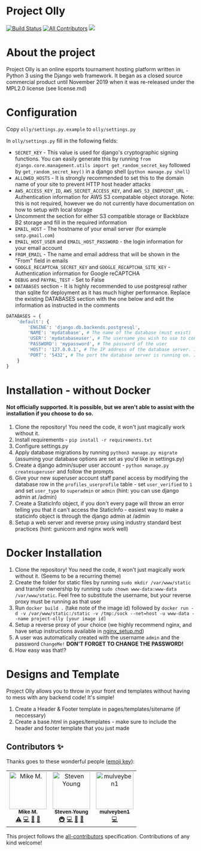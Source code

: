 # Project Olly
[![Build Status](https://travis-ci.org/NFM-Studios/project-olly.svg?branch=master)](https://travis-ci.org/NFM-Studios/project-olly)
[![All Contributors](https://img.shields.io/badge/all_contributors-3-orange.svg?style=flat-square)](#contributors)
<a href="https://discord.gg/5dp8x2t">
    <img src="https://img.shields.io/badge/discord-join-7289DA.svg?logo=discord&longCache=true&style=flat" />
</a>

# About the project
Project Olly is an online esports tournament hosting platform written in Python 3 using the Django web framework. It began as a closed source commercial product until November 2019 when it was re-released under the MPL2.0 license (see license.md)

# Configuration
Copy `olly/settings.py.example` to `olly/settings.py`

In `olly/settings.py` fill in the following fields:
- `SECRET_KEY` - This value is used for django's cryptographic signing functions. You can easily generate this by running `from django.core.management.utils import get_random_secret_key` followed by `get_random_secret_key()` in a django shell (`python manage.py shell`)
- `ALLOWED_HOSTS` -  It is strongly recommended to set this to the domain name of your site to prevent HTTP host header attacks
- `AWS_ACCESS_KEY_ID`, `AWS_SECRET_ACCESS_KEY`, and `AWS_S3_ENDPOINT_URL` - Authentication information for AWS S3 compatable object storage. Note: this is not required, however we do not currently have documentation on how to setup with local storage
- Uncomment the section for either S3 compatible storage or Backblaze B2 storage and fill in the required information
- `EMAIL_HOST` - The hostname of your email server (for example `smtp.gmail.com`)
- `EMAIL_HOST_USER` and `EMAIL_HOST_PASSWORD` - the login information for your email account
- `FROM_EMAIL` - The name and email address that will be shown in the "From" field in emails
- `GOOGLE_RECAPTCHA_SECRET_KEY` and `GOOGLE_RECAPTCHA_SITE_KEY` - Authentication information for Google reCAPTCHA
- `DEBUG` and `PAYPAL_TEST` - Set to False
- `DATABASES` section - It is highly recommended to use postgresql rather than sqlite for deployment as it has much higher performance. Replace the existing DATABASES section with the one below and edit the information as instructed in the comments
```python
DATABASES = {
    'default': {
        'ENGINE': 'django.db.backends.postgresql',
        'NAME': 'mydatabase', # The name of the database (must exist)
        'USER': 'mydatabaseuser', # The username you wish to use to connect to the database
        'PASSWORD': 'mypassword', # The password of the user
        'HOST': '127.0.0.1', # The IP address of the database server. If it is the same server, this can be left as is
        'PORT': '5432', # The port the database server is running on. It is unlikely you will need to change this
    }
}
```

# Installation - without Docker
#### Not officially supported. It is possible, but we aren't able to assist with the installation if you choose to do so.

1. Clone the repository! You need the code, it won't just magically work without it.
2. Install requirements - `pip install -r requirements.txt`
3. Configure settings.py
4. Apply database migrations by running `python3 manage.py migrate` (assuming your database options are set as you'd like in settings.py)
5. Create a django admin/super user account - `python manage.py createsuperuser` and follow the prompts
6. Give your new superuser account staff panel access by modifying the database row in the `profiles_userprofile` table - set
`user_verified` to `1` and set `user_type` to `superadmin` or `admin` (hint: you can use django admin at /admin)
7. Create a StaticInfo object, if you don't every page will throw an error telling you that it can't access the StaticInfo - easiest
way to make a staticinfo object is through the django admin at /admin
8. Setup a web server and reverse proxy using industry standard best practices (hint: gunicorn and nginx work well)

# Docker Installation

1. Clone the repository! You need the code, it won't just magically work without it. (Seems to be a recurring theme)
2. Create the folder for static files by running `sudo mkdir /var/www/static` and transfer ownership by running `sudo chown www-data:www-data /var/www/static`. Feel free to substitute the username, but your reverse proxy must be running as that user
3. Run `docker build .` (take note of the image id) followed by `docker run -d -v /var/www/static:/static -v /tmp:/sock --net=host -u www-data --name project-olly [your image id]`
4. Setup a reverse proxy of your choice (we highly recommend nginx, and have setup instructions	available in [nginx_setup.md](nginx_setup.md))
5. A user was automatically created with the username `admin` and the password `ChangeMe!` **DON'T FORGET TO CHANGE THE PASSWORD!**
6. How easy was that!?

# Designs and Template
Project Olly allows you to throw in your front end templates without having to mess with any backend code! It's simple!
1. Create a Header & Footer template in pages/templates/sitename (if neccessary)
2. Create a base.html in pages/templates - make sure to include the header and footer template that you just made

## Contributors ✨

Thanks goes to these wonderful people ([emoji key](https://allcontributors.org/docs/en/emoji-key)):

<!-- ALL-CONTRIBUTORS-LIST:START - Do not remove or modify this section -->
<!-- prettier-ignore -->
<table>
  <tr>
    <td align="center"><a href="http://mikemadden.me"><img src="https://avatars0.githubusercontent.com/u/19417674?v=4" width="100px;" alt="Mike M."/><br /><sub><b>Mike M.</b></sub></a><br /><a href="https://github.com/mikemaddem/project-olly/commits?author=mikemaddem" title="Tests">⚠️</a> <a href="https://github.com/mikemaddem/project-olly/commits?author=mikemaddem" title="Code">💻</a> <a href="https://github.com/mikemaddem/project-olly/commits?author=mikemaddem" title="Documentation">📖</a> <a href="#ideas-mikemaddem" title="Ideas, Planning, & Feedback">🤔</a></td>
    <td align="center"><a href="https://github.com/techlover1"><img src="https://avatars1.githubusercontent.com/u/17421974?v=4" width="100px;" alt="Steven Young"/><br /><sub><b>Steven Young</b></sub></a><br /><a href="#infra-techlover1" title="Infrastructure (Hosting, Build-Tools, etc)">🚇</a> <a href="https://github.com/mikemaddem/project-olly/commits?author=techlover1" title="Code">💻</a> <a href="#ideas-techlover1" title="Ideas, Planning, & Feedback">🤔</a> <a href="https://github.com/mikemaddem/project-olly/commits?author=techlover1" title="Documentation">📖</a></td>
    <td align="center"><a href="https://github.com/mulveyben1"><img src="https://avatars1.githubusercontent.com/u/22732775?v=4" width="100px;" alt="mulveyben1"/><br /><sub><b>mulveyben1</b></sub></a><br /><a href="https://github.com/mikemaddem/project-olly/commits?author=mulveyben1" title="Code">💻</a></td>
  </tr>
</table>

<!-- ALL-CONTRIBUTORS-LIST:END -->

This project follows the [all-contributors](https://github.com/all-contributors/all-contributors) specification. Contributions of any kind welcome!
